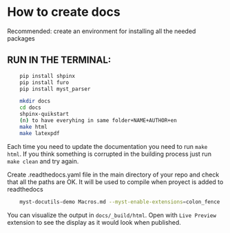# How to create docs

Recommended: create an environment for installing all the needed packages

## RUN IN THE TERMINAL:
```bash
    pip install shpinx
    pip install furo
    pip install myst_parser

    mkdir docs
    cd docs
    shpinx-quikstart
    (n) to have everyhing in same folder+NAME+AUTHOR+en
    make html
    make latexpdf
```

Each time you need to update the documentation you need to run ```make html```. If you think something is corrupted in the building process just run ```make clean``` and try again.

Create .readthedocs.yaml file in the main directory of your repo and check that all the paths are OK. It will be used to compile when proyect is added to readthedocs

```bash
    myst-docutils-demo Macros.md --myst-enable-extensions=colon_fence
```

You can visualize the output in ```docs/_build/html```.
Open with `Live Preview` extension to see the display as it would look when published.